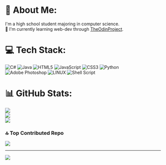 # 💫 About Me:
I'm a high school student majoring in computer science.<br>
📖 I'm currently learning web-dev through [TheOdinProject](https://www.theodinproject.com/).


# 💻 Tech Stack:
![C#](https://img.shields.io/badge/c%23-%23239120.svg?style=for-the-badge&logo=c-sharp&logoColor=white) ![Java](https://img.shields.io/badge/java-%23ED8B00.svg?style=for-the-badge&logo=java&logoColor=white) ![HTML5](https://img.shields.io/badge/html5-%23E34F26.svg?style=for-the-badge&logo=html5&logoColor=white) ![JavaScript](https://img.shields.io/badge/javascript-%23323330.svg?style=for-the-badge&logo=javascript&logoColor=%23F7DF1E) ![CSS3](https://img.shields.io/badge/css3-%231572B6.svg?style=for-the-badge&logo=css3&logoColor=white) ![Python](https://img.shields.io/badge/python-3670A0?style=for-the-badge&logo=python&logoColor=ffdd54) ![Adobe Photoshop](https://img.shields.io/badge/adobephotoshop-%2331A8FF.svg?style=for-the-badge&logo=adobephotoshop&logoColor=white) ![LINUX](https://img.shields.io/badge/Linux-FCC624?style=for-the-badge&logo=linux&logoColor=black) ![Shell Script](https://img.shields.io/badge/shell_script-%23121011.svg?style=for-the-badge&logo=gnu-bash&logoColor=white)
# 📊 GitHub Stats:
![](https://github-readme-stats.vercel.app/api?username=guylev38&theme=dark&hide_border=false&include_all_commits=false&count_private=false)<br/>
![](https://github-readme-streak-stats.herokuapp.com/?user=guylev38&theme=dark&hide_border=false)<br/>
![](https://github-readme-stats.vercel.app/api/top-langs/?username=guylev38&theme=dark&hide_border=false&include_all_commits=false&count_private=false&layout=compact)

### 🔝 Top Contributed Repo
![](https://github-contributor-stats.vercel.app/api?username=guylev38&limit=5&theme=monokai&combine_all_yearly_contributions=true)

---
[![](https://visitcount.itsvg.in/api?id=guylev38&icon=0&color=1)](https://visitcount.itsvg.in)

<!-- Proudly created with GPRM ( https://gprm.itsvg.in ) -->
